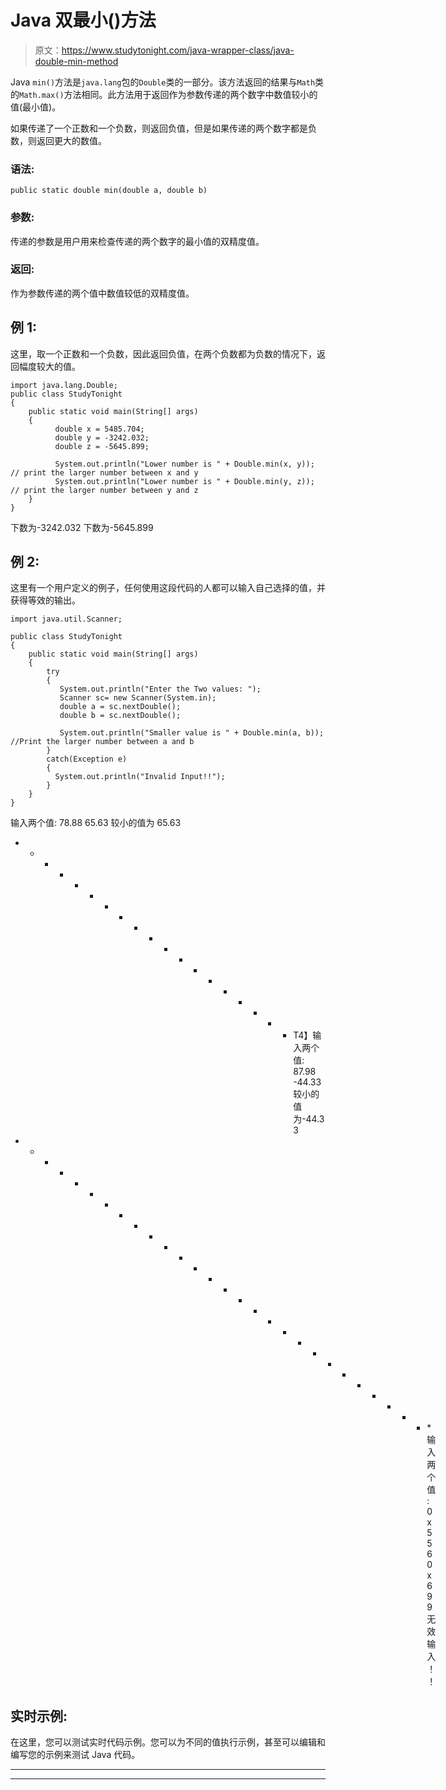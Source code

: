 # Java 双最小()方法

> 原文：<https://www.studytonight.com/java-wrapper-class/java-double-min-method>

Java `min()`方法是`java.lang`包的`Double`类的一部分。该方法返回的结果与`Math`类的`Math.max()`方法相同。此方法用于返回作为参数传递的两个数字中数值较小的值(最小值)。

如果传递了一个正数和一个负数，则返回负值，但是如果传递的两个数字都是负数，则返回更大的数值。

### 语法:

```
public static double min(double a, double b) 
```

### 参数:

传递的参数是用户用来检查传递的两个数字的最小值的双精度值。

### 返回:

作为参数传递的两个值中数值较低的双精度值。

## 例 1:

这里，取一个正数和一个负数，因此返回负值，在两个负数都为负数的情况下，返回幅度较大的值。

```
import java.lang.Double;
public class StudyTonight 
{  
    public static void main(String[] args) 
    {            
          double x = 5485.704;  
          double y = -3242.032; 
          double z = -5645.899;

          System.out.println("Lower number is " + Double.min(x, y));  // print the larger number between x and y 
          System.out.println("Lower number is " + Double.min(y, z));  // print the larger number between y and z
    }  
}
```

下数为-3242.032
下数为-5645.899

## 例 2:

这里有一个用户定义的例子，任何使用这段代码的人都可以输入自己选择的值，并获得等效的输出。

```
import java.util.Scanner; 

public class StudyTonight
{  
    public static void main(String[] args) 
    {  
        try
        {
           System.out.println("Enter the Two values: ");  
           Scanner sc= new Scanner(System.in);  
           double a = sc.nextDouble();  
           double b = sc.nextDouble();  

           System.out.println("Smaller value is " + Double.min(a, b)); //Print the larger number between a and b           
        }
        catch(Exception e)
        {
          System.out.println("Invalid Input!!");
        }         
    }  
} 
```

输入两个值:
78.88 65.63
较小的值为 65.63
* * * * * * * * * * * * * * * * * * * T4】输入两个值:
87.98 -44.33
较小的值为-44.33
* * * * * * * * * * * * * * * * * * * * * * * * * * * * *输入两个值:
0x556 0x699
无效输入！！

## 实时示例:

在这里，您可以测试实时代码示例。您可以为不同的值执行示例，甚至可以编辑和编写您的示例来测试 Java 代码。

* * *

* * *